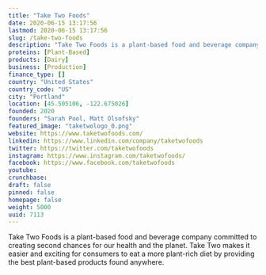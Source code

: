 ```yaml
---
title: "Take Two Foods"
date: 2020-06-15 13:17:56
lastmod: 2020-06-15 13:17:56
slug: /take-two-foods
description: "Take Two Foods is a plant-based food and beverage company committed to creating second chances for our health and the planet. Take Two makes it easier and exciting for consumers to eat a more plant-rich diet by providing the best plant-based products found anywhere."
proteins: [Plant-Based]
products: [Dairy]
business: [Production]
finance_type: []
country: "United States"
country_code: "US"
city: "Portland"
location: [45.505106, -122.675026]
founded: 2020
founders: "Sarah Pool, Matt Olsofsky"
featured_image: "taketwologo_0.png"
website: https://www.taketwofoods.com/
linkedin: https://www.linkedin.com/company/taketwofoods
twitter: https://twitter.com/taketwofoods
instagram: https://www.instagram.com/taketwofoods/
facebook: https://www.facebook.com/taketwofoods
youtube: 
crunchbase: 
draft: false
pinned: false
homepage: false
weight: 5000
uuid: 7113
---
```

Take Two Foods is a plant-based food and beverage company committed to creating second chances for our health and the planet. Take Two makes it easier and exciting for consumers to eat a more plant-rich diet by providing the best plant-based products found anywhere.
